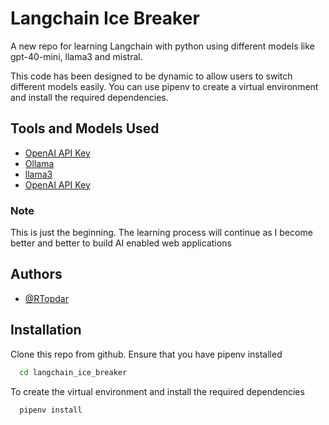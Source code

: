 
# Langchain Ice Breaker

A new repo for learning Langchain with python using different models like gpt-40-mini, llama3 and mistral.

This code has been designed to be dynamic to allow users to switch different models easily. You can use pipenv to create a virtual environment and install the required dependencies.

## Tools and Models Used

- [OpenAI API Key](https://platform.openai.com/account/api-keys)
- [Ollama](https://ollama.com/download)
- [llama3](https://ollama.com/library/llama3)
- [OpenAI API Key](https://ollama.com/library/mistral)

### Note
This is just the beginning. The learning process will continue as I become better and better to build AI enabled web applications



## Authors

- [@RTopdar](https://www.github.com/RTopdar)


## Installation

Clone this repo from github. Ensure that you have pipenv installed

```bash
  cd langchain_ice_breaker

```
To create the virtual environment and install the required dependencies

```bash
  pipenv install

```
    